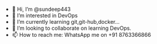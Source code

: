 - 👋 Hi, I’m @sundeep443
- 👀 I’m interested in DevOps
- 🌱 I’m currently learning git,git-hub,docker...
- 💞️ I’m looking to collaborate on learning DevOps.
- 📫 How to reach me: WhatsApp me on +91 8763366866

<!---
sundeep443/sundeep443 is a ✨ special ✨ repository because its `README.md` (this file) appears on your GitHub profile.
You can click the Preview link to take a look at your changes.
--->
